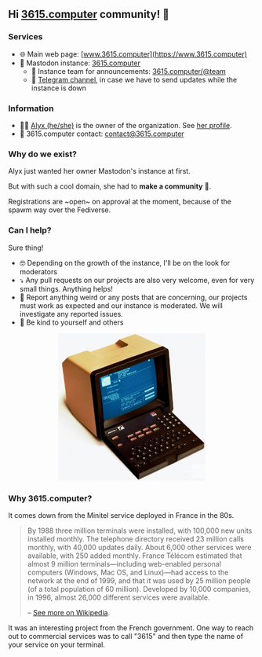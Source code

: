 ## Hi [3615.computer](https://www.3615.computer) community! 👋

### Services
- 🌐 Main web page: [www.3615.computer](https://www.3615.computer)
- 🐘 Mastodon instance: [3615.computer](https://www.3615.computer)
  - 📣 Instance team for announcements: [3615.computer/@team](https://3615.computer/@team)
  - 💬 [Telegram channel](https://t.me/+7av7NhuzeBdjNTNk), in case we have to send updates while the instance is down

### Information
- 🏳️‍🌈 [Alyx (he/she)](https://github.com/AlyxPink/) is the owner of the organization. See [her profile](https://github.com/AlyxPink#hi-there).
- 📧 3615.computer contact: [contact@3615.computer](mailto:contact@3615.computer)

### Why do we exist?
Alyx just wanted her owner Mastodon's instance at first. 

But with such a cool domain, she had to **make a community** 👥.

Registrations are ~open~ on approval at the moment, because of the spawm way over the Fediverse.

### Can I help?

Sure thing! 
- 🤓 Depending on the growth of the instance, I'll be on the look for moderators
- ⤵️ Any pull requests on our projects are also very welcome, even for very small things. Anything helps!
- 📧 Report anything weird or any posts that are concerning, our projects must work as expected and our instance is moderated. We will investigate any reported issues.
- 🥰 Be kind to yourself and others

<p align="center">
  <img height="300" src="https://github.com/3615-computer/.github/blob/4f531eb0ebc8ea6fafc597a8cd5112c316fe6cea/profile/2023-07-11%2022.45.50.jpg" alt="A Minitel, an old french terminal created by the state. It has a black AZERTY keyboard, the lays down once detached from the screen. The screen is an old CRT one of course. It's turned on and displays a service to look for people's and companies' numbers/addresses. The back of the terminal is covered with a brownish plastic case."/>
</p>

### Why 3615.computer?

It comes down from the Minitel service deployed in France in the 80s. 

>By 1988 three million terminals were installed, with 100,000 new units installed monthly. The telephone directory received 23 million calls monthly, with 40,000 updates daily. About 6,000 other services were available, with 250 added monthly. France Télécom estimated that almost 9 million terminals—including web-enabled personal computers (Windows, Mac OS, and Linux)—had access to the network at the end of 1999, and that it was used by 25 million people (of a total population of 60 million). Developed by 10,000 companies, in 1996, almost 26,000 different services were available.
>
> – [See more on Wikipedia](https://en.wikipedia.org/wiki/Minitel).

It was an interesting project from the French government. One way to reach out to commercial services was to call "3615" and then type the name of your service on your terminal.
